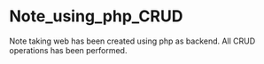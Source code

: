 # Note_using_php_CRUD
Note taking web has been created using php as backend. All CRUD operations has been performed.
